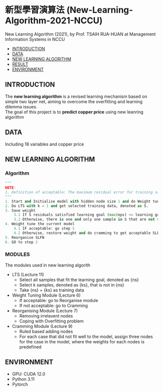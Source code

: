 # 新型學習演算法 (New-Learning-Algorithm-2021-NCCU)

New Learning Algorithm (2021), by Prof. TSAIH RUA-HUAN at Management Information Systems in NCCU

- [INTRODUCTION](https://github.com/KJJHHH/New-Learning-Algorithm-2021-NCCU?tab=readme-ov-file#introduction)
- [DATA](https://github.com/KJJHHH/New-Learning-Algorithm-2021-NCCU?tab=readme-ov-file#data)
- [NEW LEARNING ALGORITHM](https://github.com/KJJHHH/New-Learning-Algorithm-2021-NCCU?tab=readme-ov-file#new-learning-algorithm)
- [RESULT](https://github.com/KJJHHH/New-Learning-Algorithm-2021-NCCU?tab=readme-ov-file#result)
- [ENVIRONMENT](https://github.com/KJJHHH/New-Learning-Algorithm-2021-NCCU?tab=readme-ov-file#environment)

## INTRODUCTION
The **new learning algorithm** is a revised learning mechanism based on simple two layer net, aiming to overcome the overfitting and learning dilemma issues.\
The goal of this project is to **predict copper price** using new leanring algorithm

## DATA
Including 18 variables and copper price

## NEW LEARNING ALGORITHM
### Algorithm
`````python  
"""
NOTE:
1. Definition of acceptable: The maximum residual error for training samples does not exceed a predefined threshold.
"""
1. Start and Initialise model with hidden node size 1 and do Weight tuning
2. Do LTS with k = 1 and get selected training data, denoted as S. 
3. Save weight
    3.1 If S residuals satisfied learning goal (max(eps) <= learning goal), Go step 5; 
    3.2 Otherwise, there is one and only one sample in S that are not satisfy the learning goal    
4. Weight tune the current model
    4.1 IF acceptable: go step 5
    4.2 Otherwise, restore weight and do cramming to get acceptable SLFN
5. Reorganise SLFN
6. GO to step 2
`````

### MODULES
The modules used in new learning algorith
- LTS (Lecture 11)
    - Select all samples that fit the learning goal, denoted as {ns}
    - Select k samples, denoted as {ks}, that is not in {ns}
    - Take {ns} + {ks} as training data
- Weight Tuning Module (Lecture 6)
    - If acceptable: go to Reorganise module
    - If not acceptable: go to Cramming
- Reorganising Module (Lecture 7)
    - Removing irrelavent nodes
    - Coping with Overfitting problem
- Cramming Module (Lecture 9)
    - Ruled based adding nodes
    - For each case that did not fit well to the model, assign three nodes for the case in the model, where the weights for each nodes is predefined

## ENVIRONMENT
- GPU: CUDA 12.0
- Python 3.11
- Pytorch
